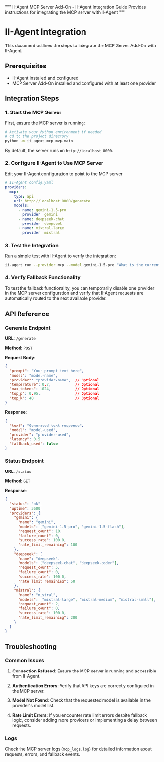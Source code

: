 """
II-Agent MCP Server Add-On - II-Agent Integration Guide
Provides instructions for integrating the MCP server with II-Agent
"""

# II-Agent Integration

This document outlines the steps to integrate the MCP Server Add-On with II-Agent.

## Prerequisites

- II-Agent installed and configured
- MCP Server Add-On installed and configured with at least one provider

## Integration Steps

### 1. Start the MCP Server

First, ensure the MCP server is running:

```bash
# Activate your Python environment if needed
# cd to the project directory
python -m ii_agent_mcp_mvp.main
```

By default, the server runs on `http://localhost:8000`.

### 2. Configure II-Agent to Use MCP Server

Edit your II-Agent configuration to point to the MCP server:

```yaml
# II-Agent config.yaml
providers:
  mcp:
    type: api
    url: http://localhost:8000/generate
    models:
      - name: gemini-1.5-pro
        provider: gemini
      - name: deepseek-chat
        provider: deepseek
      - name: mistral-large
        provider: mistral
```

### 3. Test the Integration

Run a simple test with II-Agent to verify the integration:

```bash
ii-agent run --provider mcp --model gemini-1.5-pro "What is the current date?"
```

### 4. Verify Fallback Functionality

To test the fallback functionality, you can temporarily disable one provider in the MCP server configuration and verify that II-Agent requests are automatically routed to the next available provider.

## API Reference

### Generate Endpoint

**URL**: `/generate`

**Method**: `POST`

**Request Body**:
```json
{
  "prompt": "Your prompt text here",
  "model": "model-name",
  "provider": "provider-name",  // Optional
  "temperature": 0.7,           // Optional
  "max_tokens": 1024,           // Optional
  "top_p": 0.95,                // Optional
  "top_k": 40                   // Optional
}
```

**Response**:
```json
{
  "text": "Generated text response",
  "model": "model-used",
  "provider": "provider-used",
  "latency": 0.5,
  "fallback_used": false
}
```

### Status Endpoint

**URL**: `/status`

**Method**: `GET`

**Response**:
```json
{
  "status": "ok",
  "uptime": 3600,
  "providers": {
    "gemini": {
      "name": "gemini",
      "models": ["gemini-1.5-pro", "gemini-1.5-flash"],
      "request_count": 10,
      "failure_count": 0,
      "success_rate": 100.0,
      "rate_limit_remaining": 100
    },
    "deepseek": {
      "name": "deepseek",
      "models": ["deepseek-chat", "deepseek-coder"],
      "request_count": 5,
      "failure_count": 0,
      "success_rate": 100.0,
      "rate_limit_remaining": 50
    },
    "mistral": {
      "name": "mistral",
      "models": ["mistral-large", "mistral-medium", "mistral-small"],
      "request_count": 2,
      "failure_count": 0,
      "success_rate": 100.0,
      "rate_limit_remaining": 200
    }
  }
}
```

## Troubleshooting

### Common Issues

1. **Connection Refused**: Ensure the MCP server is running and accessible from II-Agent.

2. **Authentication Errors**: Verify that API keys are correctly configured in the MCP server.

3. **Model Not Found**: Check that the requested model is available in the provider's model list.

4. **Rate Limit Errors**: If you encounter rate limit errors despite fallback logic, consider adding more providers or implementing a delay between requests.

### Logs

Check the MCP server logs (`mcp_logs.log`) for detailed information about requests, errors, and fallback events.
